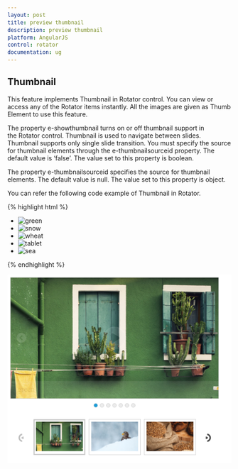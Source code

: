 ```yaml
---
layout: post
title: preview thumbnail
description: preview thumbnail
platform: AngularJS
control: rotator
documentation: ug
---
```


## Thumbnail

This feature implements Thumbnail in Rotator control. You can view or access any of the Rotator items instantly. All the images are given as Thumb Element to use this feature.

The property e-showthumbnail turns on or off thumbnail support in the Rotator control. Thumbnail is used to navigate between slides. Thumbnail supports only single slide transition. You must specify the source for thumbnail elements through the e-thumbnailsourceid property. The default value is ‘false’. The value set to this property is boolean.

The property e-thumbnailsourceid specifies the source for thumbnail elements. The default value is null. The value set to this property is object.

You can refer the following code example of Thumbnail in Rotator.

{% highlight html %}



 <ul id="sliderContent" ej-rotator e-slidewidth="600px" e-slideheight="350px" e-showpager="true" e-showcaption="true" e-showthumbnail="thumbnail" e-thumbnailsourceid="thumbnailId" e-showplaybutton="true" e-isresponsive="true">
<li><img class="image" src="http://js.syncfusion.com/demos/web/content/images/rotator/green.jpg" title="green" /></li>
        <li><img class="image" src="http://js.syncfusion.com/demos/web/content/images/rotator/snow.jpg" title="snow" /></li>
        <li><img class="image" src="http://js.syncfusion.com/demos/web/content/images/rotator/wheat.jpg" title="wheat" /></li>
        <li><img class="image" src="http://js.syncfusion.com/demos/web/content/images/rotator/tablet.jpg" title="tablet" /></li>
        <li><img class="image" src="http://js.syncfusion.com/demos/web/content/images/rotator/sea.jpg" title="sea" /></li>					</ul>

<ul id="thumbElement" style="display: none">
<li><img class="image" src="http://js.syncfusion.com/demos/web/content/images/rotator/green.jpg" title="green" /></li>
        <li><img class="image" src="http://js.syncfusion.com/demos/web/content/images/rotator/snow.jpg" title="snow" /></li>
        <li><img class="image" src="http://js.syncfusion.com/demos/web/content/images/rotator/wheat.jpg" title="wheat" /></li>
        <li><img class="image" src="http://js.syncfusion.com/demos/web/content/images/rotator/tablet.jpg" title="tablet" /></li>
        <li><img class="image" src="http://js.syncfusion.com/demos/web/content/images/rotator/sea.jpg" title="sea" /></li>					</ul>
</div>



{% endhighlight %}





![](thumbnail_images\previewthumbnail_img1.png)

